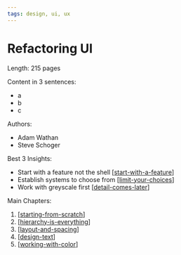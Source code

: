 ```yaml
---
tags: design, ui, ux
---
```


# Refactoring UI

Length: 215 pages

Content in 3 sentences:
- a
- b
- c

Authors:
- Adam Wathan
- Steve Schoger

Best 3 Insights:
- Start with a feature not the shell [[start-with-a-feature]]
- Establish systems to choose from [[limit-your-choices]]
- Work with greyscale first [[detail-comes-later]]

Main Chapters:
1. [[starting-from-scratch]]
2. [[hierarchy-is-everything]]
3. [[layout-and-spacing]]
4. [[design-text]]
5. [[working-with-color]]

[//begin]: # "Autogenerated link references for markdown compatibility"
[start-with-a-feature]: start-with-a-feature.md "Start with a feature, not a layout"
[limit-your-choices]: limit-your-choices.md "Limit your choices"
[detail-comes-later]: detail-comes-later.md "Detail comes later"
[starting-from-scratch]: structure/starting-from-scratch.md "Starting from scratch"
[hierarchy-is-everything]: structure/hierarchy-is-everything.md "Hierarchy is everything"
[layout-and-spacing]: structure/layout-and-spacing.md "Layout and Spacing"
[design-text]: structure/design-text.md "Designing text"
[working-with-color]: structure/working-with-color.md "Working with color"
[//end]: # "Autogenerated link references"